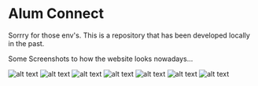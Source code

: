# Alum Connect
Sorrry for those env's.
This is a repository that has been developed locally in the past.


Some Screenshots to how the website looks nowadays...

![alt text](https://github.com/9keystrokes/Alum_Connect_NEW/blob/main/website%20screenshots/Screenshot%202025-03-11%20043945.png)
![alt text](https://github.com/9keystrokes/Alum_Connect_NEW/blob/main/website%20screenshots/Screenshot%202025-03-11%20044001.png)
![alt text](https://github.com/9keystrokes/Alum_Connect_NEW/blob/main/website%20screenshots/Screenshot%202025-03-11%20044017.png)
![alt text](https://github.com/9keystrokes/Alum_Connect_NEW/blob/main/website%20screenshots/Screenshot%202025-03-11%20044024.png)
![alt text](https://github.com/9keystrokes/Alum_Connect_NEW/blob/main/website%20screenshots/Screenshot%202025-03-11%20044031.png)
![alt text](https://github.com/9keystrokes/Alum_Connect_NEW/blob/main/website%20screenshots/Screenshot%202025-03-11%20044038.png)
![alt text](https://github.com/9keystrokes/Alum_Connect_NEW/blob/main/website%20screenshots/Screenshot%202025-03-11%20044045.png)
